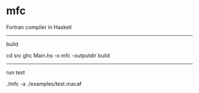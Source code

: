 # mfc
Fortran compiler in Haskell

--------------------------------------------------
build

cd src 
ghc Main.hs -o mfc -outputdir build

--------------------------------------------------
run test

./mfc -a ./examples/test.macaf
